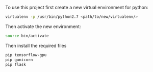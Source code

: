 To use this project first create a new virtual environment for python:
```bash
virtualenv -p /usr/bin/python2.7 <path/to/new/virtualenv/>
```
Then activate the new environment:
```bash
source bin/activate
```
Then install the required files
```bash
pip tensorflow-gpu
pip gunicorn
pip flask
```
